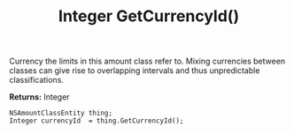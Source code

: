 ﻿---
uid: crmscript_ref_NSAmountClassEntity_GetCurrencyId
title: Integer GetCurrencyId()
intellisense: NSAmountClassEntity.GetCurrencyId
keywords: NSAmountClassEntity, GetCurrencyId
so.topic: reference
---

Currency the limits in this amount class refer to. Mixing currencies between classes can give rise to overlapping intervals and thus unpredictable classifications.

**Returns:** Integer


```crmscript
NSAmountClassEntity thing;
Integer currencyId  = thing.GetCurrencyId();
```


